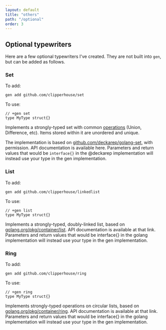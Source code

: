 ```yaml
---
layout: default
title: "others"
path: "/optional"
order: 3
---
```


## Optional typewriters

Here are a few optional typewriters I've created. They are not built into `gen`, but can be added as follows.

### Set

To add:

	gen add github.com/clipperhouse/set

To use:

	// +gen set
	type MyType struct{}

Implements a strongly-typed set with common [operations](http://godoc.org/github.com/deckarep/golang-set) (Union, Difference, etc). Items stored within it are unordered and unique.

The implementation is based on [github.com/deckarep/golang-set](https://github.com/deckarep/golang-set), with permission. API documentation is available here. Parameters and return values that would be `interface{}` in the @deckarep implementation will instead use your type in the gen implementation.

### List

To add:

	gen add github.com/clipperhouse/linkedlist

To use:

	// +gen list
	type MyType struct{}

Implements a strongly-typed, doubly-linked list, based on [golang.org/pkg/container/list](https://golang.org/pkg/container/list). API documentation is available at that link. Parameters and return values that would be interface{} in the golang implementation will instead use your type in the gen implementation.

### Ring

To add:

	gen add github.com/clipperhouse/ring

To use:

	// +gen ring
	type MyType struct{}

Implements strongly-typed operations on circular lists, based on [golang.org/pkg/container/ring](https://golang.org/pkg/container/ring). API documentation is available at that link. Parameters and return values that would be interface{} in the golang implementation will instead use your type in the gen implementation.
